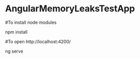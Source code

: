 # AngularMemoryLeaksTestApp

#To install node modules

  npm install
  
#To open http://localhost:4200/

ng serve


  
